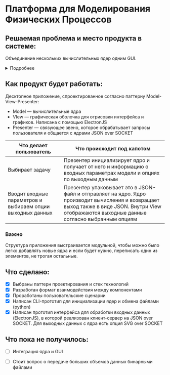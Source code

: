# Платформа для Моделирования Физических Процессов

## Решаемая проблема и место продукта в системе:

Объединение нескольких вычислительных ядер одним GUI. 

<details>
  <summary>Подробнее</summary>
  
  Сотрудники факультета периодически пишут скрипты для моделирования задач. Допустим, Петр рассчитывает рассеяние на сферической частице, а Алиса занималась этим в прошлом году. Петр может попросить у Алисы вычислительное ядро, но тогда придется разбираться в чужом коде, возможно, написанном на незнакомом языке. Либо ему придется переписать все самому. В обоих случаях — лишняя работа, только отвлекающая от основной задачи.
  
  Наше приложение объединит ядро Алисы и другие ядра под одним UI. Это позволит Петру заниматься исследованиями, не задумываясь о том, как реализованы вычисления на промежуточном этапе.

</details>

## Как продукт будет работать:

Десктопное приложение, спроектированное согласно паттерну Model-View-Presenter:

- Model — вычислительные ядра
- VIew — графическая оболочка для отрисовки интерфейса и графиков. Написана с помощью ElectronJS
- Presenter — связующее звено, которое обрабатывает запросы пользователя и общается с ядрами JSON over SOCKET

| Что делает пользователь | Что происходит под капотом |
| ----------------------- | -------------------------- |
| Выбирает задачу | Презентер инициализирует ядро и получает от него и информацию о входных параметрах модели и опциях по выходным данным|
|Вводит входные параметров и выбираем опции выходных данных | Презентер упаковывает это в JSON-файл и отправляет на ядро. Ядро производит вычисления и возвращает выход также в виде JSON. Внутри View отображаются выходные данные согласно выбранным опциям|

### Важно
Cтруктура приложения выстраивается модульной, чтобы можно было легко добавлять новые ядра и если будет нужно, переписать один из элементов, не трогая остальные.

## Что сделано:

- [x] Выбраны паттерн проектирования и стек технологий
- [x] Разработан формат взаимодействия между компонентами
- [x] Проработаны пользовательские сценарии
- [x] Написан CLI-прототип для инициализации ядер и обмена файлами (python)
- [x] Написан прототип интерфейса для обработки входных данных (ElectronJS), в которой реализован клиент-сервер на JSON over SOCKET. Для выходных данных с ядра есть опция SVG over SOCKET

## Что пока не получилось:

- [ ] Интеграция ядра и GUI
- [ ] Стоит вопрос о передаче больших объемов данных бинарными файлами

